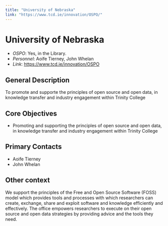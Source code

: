```yaml
---
title: "University of Nebraska"
link: "https://www.tcd.ie/innovation/OSPO/"
--- 
```


# University of Nebraska

- *OSPO*: Yes, in the Library.
- *Personnel*:  Aoife Tierney, John Whelan 
- *Link*: https://www.tcd.ie/innovation/OSPO

## General Description

To promote and supporte the principles of open source and open data, in knowledge transfer and industry engagement within Trinity College

## Core Objectives

- Promoting and supporting the principles of open source and open data, in knowledge transfer and industry engagement within Trinity College

## Primary Contacts

- Aoife Tierney 
- John Whelan 

## Other context

We support the principles of the Free and Open Source Software (FOSS) model which provides tools and processes with which researchers can create, exchange, share and exploit software and knowledge efficiently and effectively. The office empowers researchers to execute on their open source and open data strategies by providing advice and the tools they need.